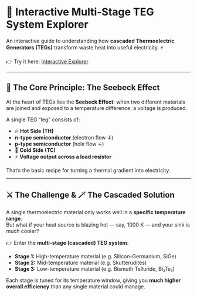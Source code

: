 # 🌙 Interactive Multi-Stage TEG System Explorer  

An interactive guide to understanding how **cascaded Thermoelectric Generators (TEGs)** transform waste heat into useful electricity. ⚡  

👉 Try it here: [Interactive Explorer](https://devloper-gazi.github.io/Interactive-Multi-Stage-TEG-System-Explorer/)  

---

## 🔑 The Core Principle: The Seebeck Effect  

At the heart of TEGs lies the **Seebeck Effect**: when two different materials are joined and exposed to a temperature difference, a voltage is produced.  

A single TEG “leg” consists of:  

- 🔥 **Hot Side (TH)**  
- **n-type semiconductor** (electron flow ↓)  
- **p-type semiconductor** (hole flow ↓)  
- 🧊 **Cold Side (TC)**  
- ⚡ **Voltage output across a load resistor**  

That’s the basic recipe for turning a thermal gradient into electricity.  

---

## ⚔️ The Challenge & 🪄 The Cascaded Solution  

A single thermoelectric material only works well in a **specific temperature range**.  
But what if your heat source is blazing hot — say, 1000 K — and your sink is much cooler?  

👉 Enter the **multi-stage (cascaded) TEG system**:  
- **Stage 1:** High-temperature material (e.g. Silicon-Germanium, SiGe)  
- **Stage 2:** Mid-temperature material (e.g. Skutterudites)  
- **Stage 3:** Low-temperature material (e.g. Bismuth Telluride, Bi₂Te₃)  

Each stage is tuned for its temperature window, giving you **much higher overall efficiency** than any single material could manage.  
